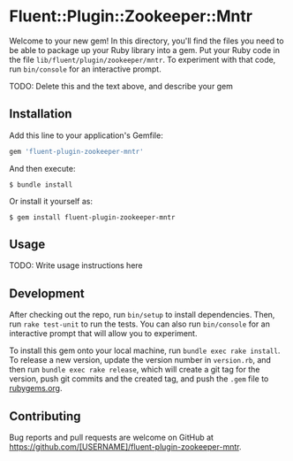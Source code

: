 # Fluent::Plugin::Zookeeper::Mntr

Welcome to your new gem! In this directory, you'll find the files you need to be able to package up your Ruby library into a gem. Put your Ruby code in the file `lib/fluent/plugin/zookeeper/mntr`. To experiment with that code, run `bin/console` for an interactive prompt.

TODO: Delete this and the text above, and describe your gem

## Installation

Add this line to your application's Gemfile:

```ruby
gem 'fluent-plugin-zookeeper-mntr'
```

And then execute:

    $ bundle install

Or install it yourself as:

    $ gem install fluent-plugin-zookeeper-mntr

## Usage

TODO: Write usage instructions here

## Development

After checking out the repo, run `bin/setup` to install dependencies. Then, run `rake test-unit` to run the tests. You can also run `bin/console` for an interactive prompt that will allow you to experiment.

To install this gem onto your local machine, run `bundle exec rake install`. To release a new version, update the version number in `version.rb`, and then run `bundle exec rake release`, which will create a git tag for the version, push git commits and the created tag, and push the `.gem` file to [rubygems.org](https://rubygems.org).

## Contributing

Bug reports and pull requests are welcome on GitHub at https://github.com/[USERNAME]/fluent-plugin-zookeeper-mntr.
